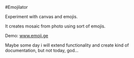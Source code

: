 #Emojilator

Experiment with canvas and emojis.

It creates mosaic from photo using sort of emojis.

Demo: www.emoji.ge


Maybe some day i will extend functionality and create kind of documentation, but not today, god...
